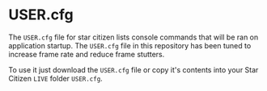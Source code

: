 # USER.cfg

The `USER.cfg` file for star citizen lists console commands that will be ran on application startup. The `USER.cfg` file in this repository has been tuned to increase frame rate and reduce frame stutters.

To use it just download the `USER.cfg` file or copy it's contents into your Star Citizen `LIVE` folder `USER.cfg`.
